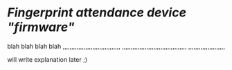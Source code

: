 # _Fingerprint attendance device "firmware"_

blah blah blah blah ,,,,,,,,,,,,,,,,,,,,,,,,,,,,,,,,,
,,,,,,,,,,,,,,,,,,,,,,,,,,,,,,,,,,,,,
,,,,,,,,,,,,,,,,,,,,,

will write explanation later ;)